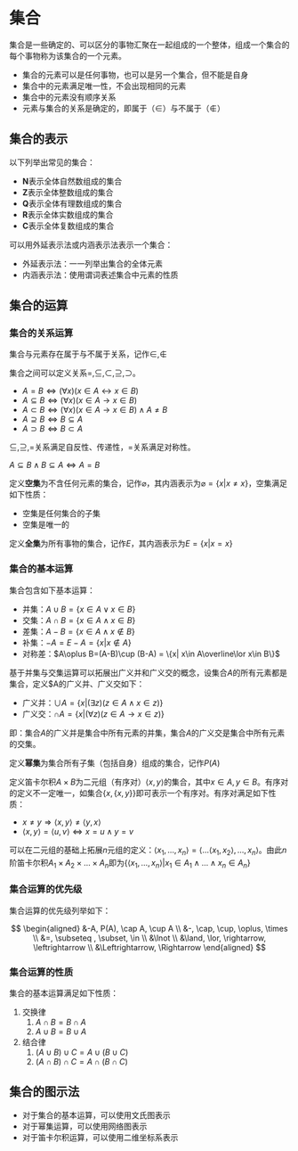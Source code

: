 # 集合

集合是一些确定的、可以区分的事物汇聚在一起组成的一个整体，组成一个集合的每个事物称为该集合的一个元素。

* 集合的元素可以是任何事物，也可以是另一个集合，但不能是自身
* 集合中的元素满足唯一性，不会出现相同的元素
* 集合中的元素没有顺序关系
* 元素与集合的关系是确定的，即属于（$\in$）与不属于（$\not\in$）

## 集合的表示

以下列举出常见的集合：

* $\mathbf N$表示全体自然数组成的集合
* $\mathbf Z$表示全体整数组成的集合
* $\mathbf Q$表示全体有理数组成的集合
* $\mathbf R$表示全体实数组成的集合
* $\mathbf C$表示全体复数组成的集合

可以用外延表示法或内涵表示法表示一个集合：

* 外延表示法：一一列举出集合的全体元素
* 内涵表示法：使用谓词表述集合中元素的性质

## 集合的运算

### 集合的关系运算

集合与元素存在属于与不属于关系，记作$\in, \not\in$

集合之间可以定义关系$=, \subseteq, \subset, \supseteq, \supset$。

* $A=B\Leftrightarrow (\forall x)(x\in A\leftrightarrow x\in B)$
* $A\subseteq B\Leftrightarrow (\forall x)(x\in A\rightarrow x\in B)$
* $A\subset B\Leftrightarrow (\forall x)(x\in A\rightarrow x\in B)\land A\not =B$
* $A\supseteq B\Leftrightarrow B\subseteq A$
* $A\supset B\Leftrightarrow B\subset A$

$\subseteq, \supseteq, =$关系满足自反性、传递性，$=$关系满足对称性。

$A\subseteq B\land B\subseteq A\Leftrightarrow A=B$

定义**空集**为不含任何元素的集合，记作$\varnothing$，其内涵表示为$\varnothing = \{x|x\not= x\}$，空集满足如下性质：

* 空集是任何集合的子集
* 空集是唯一的

定义**全集**为所有事物的集合，记作$E$，其内涵表示为$E=\{x|x=x\}$

### 集合的基本运算

集合包含如下基本运算：

* 并集：$A\cup B = \{x\in A\lor x\in B\}$
* 交集：$A\cap B = \{x\in A\land x\in B\}$
* 差集：$A-B = \{x\in A\land x\not \in B\}$
* 补集：$-A=E-A=\{x|x\not\in A\}$
* 对称差：$A\oplus B=(A-B)\cup (B-A) = \{x| x\in A\overline\lor x\in B\}$

基于并集与交集运算可以拓展出广义并和广义交的概念，设集合$A$的所有元素都是集合，定义$A的广义并、广义交如下：

* 广义并：$\cup A=\{x| (\exists z)(z\in A\land x\in z)\}$
* 广义交：$\cap A=\{x| (\forall z)(z\in A\rightarrow x\in z)\}$

即：集合$A$的广义并是集合中所有元素的并集，集合$A$的广义交是集合中所有元素的交集。

定义**幂集**为集合所有子集（包括自身）组成的集合，记作$P(A)$

定义笛卡尔积$A\times B$为二元组（有序对）$\langle x, y\rangle$的集合，其中$x\in A, y\in B$。有序对的定义不一定唯一，如集合$\{x, \{x, y\}\}$即可表示一个有序对。有序对满足如下性质：

* $x\not = y\Rightarrow \langle x,y\rangle \not =\langle y,x\rangle$
* $\langle x,y\rangle = \langle u,v\rangle\Leftrightarrow x=u\land y=v$

可以在二元组的基础上拓展$n$元组的定义：$\langle x_1, \dots, x_n\rangle =\langle\dots\langle x_1, x_2\rangle, \dots, x_n\rangle$。由此$n$阶笛卡尔积$A_1\times A_2\times\dots\times A_n$即为$\{\langle x_1, \dots, x_n\rangle|x_1\in A_1\land \dots\land x_n\in A_n\}$

### 集合运算的优先级

集合运算的优先级列举如下：

$$
\begin{aligned}
    &-A, P(A), \cap A, \cup A \\
    &-, \cap, \cup, \oplus, \times \\
    &=, \subseteq , \subset, \in \\
    &\lnot \\
    &\land, \lor, \rightarrow, \leftrightarrow \\
    &\Leftrightarrow, \Rightarrow
\end{aligned}
$$

### 集合运算的性质

集合的基本运算满足如下性质：

1. 交换律
   1. $A\cap B=B\cap A$
   2. $A\cup B=B\cup A$
2. 结合律
   1. $(A\cup B)\cup C = A\cup (B\cup C)$
   2. $(A\cap B)\cap C = A\cap (B\cap C)$

## 集合的图示法

* 对于集合的基本运算，可以使用文氏图表示
* 对于幂集运算，可以使用网络图表示
* 对于笛卡尔积运算，可以使用二维坐标系表示